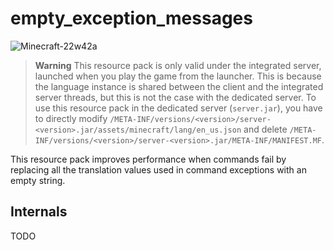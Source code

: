 # empty_exception_messages

![Minecraft-22w42a](https://img.shields.io/badge/Minecraft-22w42a-blue)

> **Warning**
> This resource pack is only valid under the integrated server, launched when you play the game from the launcher.
> This is because the language instance is shared between the client and the integrated server threads, but this is not the case with the dedicated server.
> To use this resource pack in the dedicated server (`server.jar`), you have to directly modify `/META-INF/versions/<version>/server-<version>.jar/assets/minecraft/lang/en_us.json` and delete `/META-INF/versions/<version>/server-<version>.jar/META-INF/MANIFEST.MF`.

This resource pack improves performance when commands fail by replacing all the translation values used in command exceptions with an empty string.

## Internals

TODO
